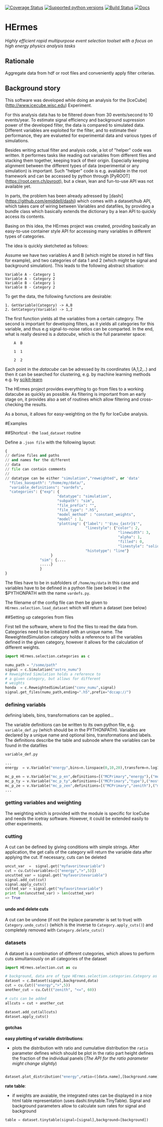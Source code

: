 [![Coverage Status](https://coveralls.io/repos/github/achim1/HErmes/badge.svg?branch=master)](https://coveralls.io/github/achim1/HErmes?branch=master)
[![Supported python versions](https://img.shields.io/badge/Python-2.7%2C%203.5-blue.svg)](https://img.shields.io/badge/Python-2.7%2C%203.5-blue.svg)
[![Build Status](https://travis-ci.org/achim1/HErmes.svg?branch=master)](https://travis-ci.org/achim1/HErmes.svg?branch=master)
[![Docs](https://readthedocs.org/projects/hermes-python/badge/?version=latest)](http://hermes-python.readthedocs.io/en/latest/?badge=latest)



# HErmes

*Highly efficient rapid multipurpose event selection toolset with a focus on high energy physics analysis tasks* 




Rationale
----------------------------
Aggregate data from hdf or root files and conveniently apply filter criterias.



Background story
----------------------------

This software was developed while doing an analysis for the [IceCube] (http://www.icecube.wisc.edu) Experiment.

For this analysis data has to be filtered down from 30 events/second to 10 events/year. To estimate signal efficiency and background supression power of the developed filter, the data is compared to simulated data. Different variables are exploited for the filter, and to estimate their performance, they are evalueted for experimental data and various types of simulations. 

Besides writing actual filter and analysis code, a lot of "helper" code was written. It performes tasks like reading out variables from different files and stacking them together, keeping track of their origin.
Especially keeping alignment between the different types of data (experimental or any simulation) is important. Such "helper" code is e.g. available in the root framework and can be accessed by python through [PyROOT] (https://root.cern.ch/pyroot), but a clean, lean and fun-to-use API was not available yet.

In parts, the problem has been already adressed by [dashi] (https://github.com/emiddell/dashi) which comes with a dataset/hub API, which takes care of wiring between Variables and datafiles, by providing a bundle class which basically extends the dictionary by a lean API to quickly access its contents.

Basing on this idea, the HErmes project was created, providing basically an easy-to-use container style API for accessing many variables in different types of categories.

The idea is quickly sketcheted as follows:

Assume we have two variables A and B (which might be stored in hdf files for example), and two categories of data 1 and 2 (which might be signal and background simulation). This leads to the following abstract situation:

```
Variable A - Category 1
Variable A - Category 2
Variable B - Category 1
Variable B - Category 2
```

To get the data, the following functions are desirable:

```
1. GetVariable(Category) -> A,B
2. GetCategory(Variable) -> 1,2
```

The first function yields all the variables from a certain category.
The second is important for developing filters, as it yields all categories for this variable, and thus e.g signal-to-noise ratios can be comparted.
In the end, what is really desired is a *datacube*, which is the full parameter space:

```
    A  B 

    1  1

    2  2 
```

Each point in the *datacube* can be adressed by its coordinates (A,1,2,..) and then it can be searched for clustering, e.g. by machine learning methods e.g. by [scikit-learn](http://scikit-learn.org/stable/documentation.html)

The HErmes project provides everything to go from files to a working datacube as quickly as possible. As filtering is important from an early stage on, it provides also a set of routines which allow filtering and cross-checking the results.

As a bonus, it allows for easy-weighting on the fly for IceCube analysis.

#Examples

##Shortcut - the `load_dataset` routine

Define a `.json file` with the following layout:

```python
{
// define files and paths 
// and names for the different
// data
// file can contain comments 
//
// datatype can be either "simulation","reweighted", or 'data'
  "files_basepath": "/home/my/data/",
  "variable_definitions": "vardefs",
  "categories": {"exp": {
                        "datatype": "simulation",
                        "subpath": "sim",
                        "file_prefix": "",
                        "file_type": ".h5",
                        "model_method" : "constant_weights",
                        "model" : 1,
                        "plotting": {"label": "'$\nu_{astr}$'",
                                     "linestyle": {"color": 2,
                                                    "linewidth": 3,
                                                    "alpha": 1,
                                                    "filled": 0,
                                                    "linestyle": "solid"},
                                     "histotype": "line"}
                     }
                "sim": {....
                .....} 
                }
}
```

The files have to be in subfolders of `/home/my/data` in this case and variables have
to be defined in a python file (see below) in the $PYTHONPATH with the name `vardefs.py`.

The filename of the config file can then be given to `HErmes.selection.load_dataset` which will return a dataset (see below)

##Setting up categories from files

First tell the software, where to find the files to read the data from. Categories need to be initialized with an unique name.
The ReweightedSimulation category holds a reference to all the variables defined in the given category, however it allows for 
the calculation of different weights.

```python
import HErmes.selection.categories as c

numu_path = "/some/path"
signal = c.Simulation("astro_numu")
# Reweighted Simulation holds a reference to
# a given category, but allows for different
# weights
honda  = c.ReweightedSimulation("conv_numu",signal)
signal.get_files(numu_path,ending=".h5",prefix="dccap://")
```
### defining variabls
 defining labels, bins,
 transformations can be applied...

The variable definitions can be written to its own python file, e.g. `variable_def.py` (which should be in the PYTHONPATH).
Variables are declared by a unique name and optional bins, transformations and labels. The definitions describe the table and subnode
where the variables can be found in the datafiles

```python
variable_def.py

...
energy  = v.Variable("energy",bins=n.linspace(0,10,20),transform=n.log10,label=r"$\log(E_{rec}/$GeV$)$",definitions=[("MyReco","energy")])

mc_p_en = v.Variable("mc_p_en",definitions=[("MCPrimary","energy"),("mostEnergeticPrimary","energy")])
mc_p_ty = v.Variable("mc_p_ty",definitions=[("MCPrimary","type"),("mostEnergeticPrimary","type")],transform=conv.ConvertPrimaryToPDG)
mc_p_ze = v.Variable("mc_p_zen",definitions=[("MCPrimary","zenith"),("mostEnergeticPrimary","zenith")],transform=conv.ConvertPrimaryToPDG)
...

```


### getting variables and weighting

The weighting which is provided with the module is specific for IceCube and needs the icetray software. However, it could be extended easily to other experiments.


### cutting

A cut can be defined by giving conditions with simple strings. After application, the get calls of the category will return
the variable data after applying the cut.
If necessary, cuts can be deleted

```python
uncut_var  =  signal.get("myfavoritevariable")
cut = cu.Cut(variables=[("energy",">",5)])
uncutted_var = signal.get("myfavoritevariable")
signal.add_cut(cut)
signal.apply_cuts()
cutted_var = signal.get("myfavoritevariable")
print len(uncutted_var) > len(cutted_var)
=> True
```

#### undo and delete cuts

A cut can be undone (if not the inplace parameter is set to true) with `Category.undo_cuts()` (which is the inverse to `Category.apply_cuts()`) and completely removed with `Category.delete_cuts()`


### datasets

A dataset is a combination of different cutegories, which allows to perform cuts simultaniously on all categories of the
dataset

```python
import HErmes.selection.cut as cu

# background, data are of type HErmes.selection.categories.Category as well
dataset = c.Dataset(signal,background,data)
cut = cu.Cut(("energy",">",5))
another_cut = cu.Cut(("zenith", "<=", 60))

# cuts can be added
allcuts = cut + another_cut

dataset.add_cut(allcuts)
dataset.apply_cuts()
```

#### gotchas

**easy plotting of variable distributions**:

* plots the distribution with ratio and cumulative distribution the `ratio` parameter defines which should be plot in the ratio part height defines the fraction of the individual panels (*The API for the ratio parameter might change slightly*)

```python

dataset.plot_distribution("energy",ratio=([data.name],[background.name]),heights=[.3,.2,.2])
```




**rate table**: 

* if weights are avaiable, the integrated rates can be displayed in a nice html table representation (uses dashi.tinytable.TinyTable). Signal and background parameters allow to calculate sum rates for signal and background

```python
table = dataset.tinytable(signal=[signal],background=[background])
```







